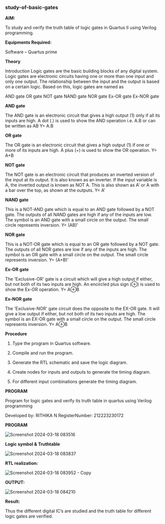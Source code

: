 ### study-of-basic-gates

**AIM:** 

To study and verify the truth table of logic gates in Quartus II using Verilog programming.

**Equipments Required:**

Software – Quartus prime 

**Theory**

Introduction Logic gates are the basic building blocks of any digital system. Logic gates are electronic circuits having one or more than one input and only one output. The relationship between the input and the output is based on a certain logic. Based on this, logic gates are named as

AND gate OR gate NOT gate NAND gate NOR gate Ex-OR gate Ex-NOR gate

**AND gate**

The AND gate is an electronic circuit that gives a high output (1) only if all its inputs are high. A dot (.) is used to show the AND operation i.e. A.B or can be written as AB
Y= A.B

**OR gate** 

The OR gate is an electronic circuit that gives a high output (1) if one or more of its inputs are high. A plus (+) is used to show the OR operation.
Y= A+B

**NOT gate**

The NOT gate is an electronic circuit that produces an inverted version of the input at its output. It is also known as an inverter. If the input variable is A, the inverted output is known as NOT A. This is also shown as A' or A with a bar over the top, as shown at the outputs.
Y= A'

**NAND gate**

This is a NOT-AND gate which is equal to an AND gate followed by a NOT gate. The outputs of all NAND gates are high if any of the inputs are low. The symbol is an AND gate with a small circle on the output. The small circle represents inversion.
Y= (AB)’

**NOR gate**

This is a NOT-OR gate which is equal to an OR gate followed by a NOT gate. The outputs of all NOR gates are low if any of the inputs are high. The symbol is an OR gate with a small circle on the output. The small circle represents inversion.
Y= (A+B)’

**Ex-OR gate**

The 'Exclusive-OR' gate is a circuit which will give a high output if either, but not both of its two inputs are high. An encircled plus sign (⊕) is used to show the Ex-OR operation.
Y= A⊕B

**Ex-NOR gate**

The 'Exclusive-NOR' gate circuit does the opposite to the EX-OR gate. It will give a low output if either, but not both of its two inputs are high. The symbol is an EX-OR gate with a small circle on the output. The small circle represents inversion.
Y= A⊕B

**Procedure** 

1.	Type the program in Quartus software.

2.	Compile and run the program.

3.	Generate the RTL schematic and save the logic diagram.

4.	Create nodes for inputs and outputs to generate the timing diagram.

5.	For different input combinations generate the timing diagram.


**PROGRAM**

Program for logic gates and verify its truth table in quartus using Verilog programming

 Developed by: RITHIKA N RegisterNumber: 212223230172

 **PROGRAM**

 ![Screenshot 2024-03-18 083516](https://github.com/Rithikachezhian/study-of-basic-gates/assets/145742406/e31c4422-e194-4c78-aa48-10f5725d4962)

 
**Logic symbol & Truthtable**

![Screenshot 2024-03-18 083837](https://github.com/Rithikachezhian/study-of-basic-gates/assets/145742406/bba791b1-4d7c-4bf9-8ee1-b3dce1bfa9a7)

**RTL realization:**

![Screenshot 2024-03-18 083952 - Copy](https://github.com/Rithikachezhian/study-of-basic-gates/assets/145742406/1fcba445-e1ab-4fa0-8a3b-e000f7411195)


**OUTPUT:**

![Screenshot 2024-03-18 084210](https://github.com/Rithikachezhian/study-of-basic-gates/assets/145742406/c0ef31e0-5e92-4b00-a551-07493df976df)

**Result:**

Thus the different digital IC’s are studied and the truth table for different logic gates are verified.
